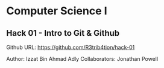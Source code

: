 # Computer Science I
## Hack 01 - Intro to Git & Github

Github URL: https://github.com/R3trib4tion/hack-01

Author: Izzat Bin Ahmad Adly
Collaborators: Jonathan Powell